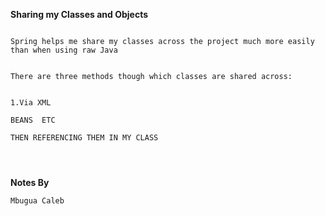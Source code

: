 **Sharing my Classes and Objects**

```aidl

Spring helps me share my classes across the project much more easily than when using raw Java


There are three methods though which classes are shared across:


1.Via XML

BEANS  ETC

THEN REFERENCING THEM IN MY CLASS




```

**Notes By**
```
Mbugua Caleb
```